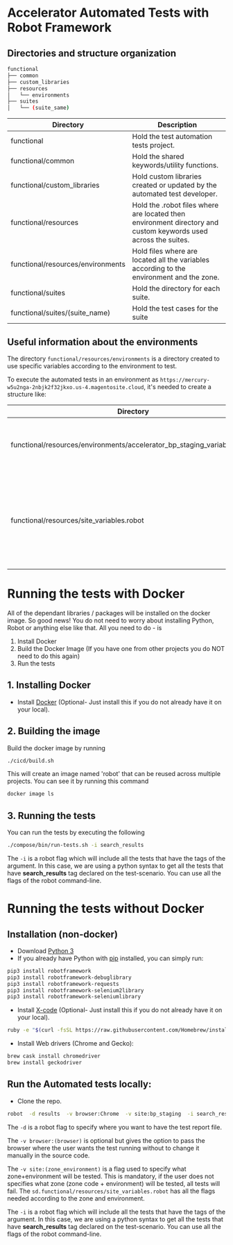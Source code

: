 # Accelerator Automated Tests with Robot Framework

## Directories and structure organization

```sh
functional
├── common
├── custom_libraries
├── resources
│   └── environments
├── suites
│   └── (suite_same)
```

| Directory | Description |
| ------ | ------ |
| functional | Hold the test automation tests project. |
| functional/common | Hold the shared keywords/utility functions. |
| functional/custom_libraries | Hold custom libraries created or updated by the automated test developer. |
| functional/resources | Hold the .robot files where are located then environment directory and custom keywords used across the suites. |
| functional/resources/environments | Hold files where are located all the variables according to the environment and the zone. |
| functional/suites | Hold the directory for each suite. |
| functional/suites/(suite_name) | Hold the test cases for the suite |

## Useful information about the environments
The directory `functional/resources/environments` is a directory created to use specific variables according to the environment to test.

To execute the automated tests in an environment as `https://mercury-w5u2nga-2nbjk2f32jkxo.us-4.magentosite.cloud`, it's needed to create a structure like:

| Directory | Description |
| ------ | ------ |
| functional/resources/environments/accelerator_bp_staging_variables.robot | Hold specific variables for **Bryant Park Stag**. The naming convention for a variable file is as follows {{sitecode}}_{{zonecode}}_{{environment}}_variables.robot |
| functional/resources/site_variables.robot | Hold the keyword **Set Variables For Site**, where we need to add the next condition: `Run Keyword If  "${site}" == "bp_staging"  Set Variables For Bryant Park Accelerator`. The naming convention for that entry is `Run Keyword If  "${site}" == "{{zonecode}}_{{environment}}"  Set Variables For ZONECODE ENVIRONMENT` |

# Running the tests with Docker

All of the dependant libraries / packages will be installed on the docker image. So good news! You do not need to worry about installing Python, Robot or anything else like that. All you need to do - is 

 1. Install Docker 
 2. Build the Docker Image (If you have one from other projects you do NOT need to do this again)
 3. Run the tests 


## 1. Installing Docker

- Install [Docker](https://download.docker.com/mac/stable/Docker.dmg) (Optional- Just install this if you do not already have it on your local).


## 2. Building the image

Build the docker image by running 

```sh
./cicd/build.sh
```

This will create an image named 'robot' that can be reused across multiple projects. You can see it by running this command

```sh
docker image ls
```


## 3. Running the tests 


You can run the tests by executing the following

```sh
./compose/bin/run-tests.sh -i search_results
```


The `-i` is a robot flag which will include all the tests that have the tags of the argument. In this case, we are using a python syntax to get all the tests that have **search_results** tag declared on the test-scenario. You can use all the flags of the robot command-line.



# Running the tests without Docker
## Installation (non-docker)
- Download [Python 3](https://www.python.org/ftp/python/3.8.0/python-3.8.0-macosx10.9.pkg)
- If you already have Python with [pip](http://pip-installer.org) installed, you can simply run:

```sh
pip3 install robotframework
pip3 install robotframework-debuglibrary
pip3 install robotframework-requests
pip3 install robotframework-selenium2library
pip3 install robotframework-seleniumlibrary
```

- Install [X-code](https://apps.apple.com/us/app/xcode/id497799835) (Optional- Just install this if you do not already have it on your local).
```sh
ruby -e "$(curl -fsSL https://raw.githubusercontent.com/Homebrew/install/master/install)"
```

- Install Web drivers (Chrome and Gecko):
```sh
brew cask install chromedriver
brew install geckodriver
```

## Run the Automated tests locally:
- Clone the repo.

```sh
robot  -d results  -v browser:Chrome  -v site:bp_staging  -i search_results  suites/
```

The `-d` is a robot flag to specify where you want to have the test report file.

The `-v browser:(browser)` is optional but gives the option to pass the browser where the user wants the test running without to change it manually in the source code.

The `-v site:(zone_environment)` is a flag used to specify what zone+environment will be tested. This is mandatory, if the user does not specifies what zone (zone code + environment) will be tested, all tests will fail. The ``sd.functional/resources/site_variables.robot`` has all the flags needed according to the zone and environment.

The `-i` is a robot flag which will include all the tests that have the tags of the argument. In this case, we are using a python syntax to get all the tests that have **search_results** tag declared on the test-scenario. You can use all the flags of the robot command-line.

